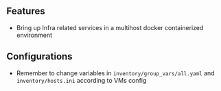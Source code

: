 ## Features

- Bring up Infra related services in a multihost docker containerized environment

## Configurations

- Remember to change variables in `inventory/group_vars/all.yaml` and `inventory/hosts.ini` according to VMs config

